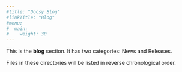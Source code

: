 ```yaml
---
#title: "Docsy Blog"
#linkTitle: "Blog"
#menu:
#  main:
#    weight: 30
---
```



This is the **blog** section. It has two categories: News and Releases.

Files in these directories will be listed in reverse chronological order.

